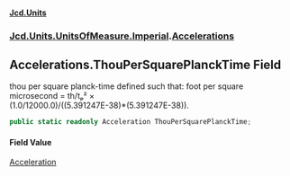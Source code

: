 #### [Jcd.Units](index.md 'index')
### [Jcd.Units.UnitsOfMeasure.Imperial](Jcd.Units.UnitsOfMeasure.Imperial.md 'Jcd.Units.UnitsOfMeasure.Imperial').[Accelerations](Accelerations.md 'Jcd.Units.UnitsOfMeasure.Imperial.Accelerations')

## Accelerations.ThouPerSquarePlanckTime Field

thou per square planck-time defined such that: foot per square microsecond = th/tₚ² ×  
(1.0/12000.0)/((5.391247E-38)*(5.391247E-38)).

```csharp
public static readonly Acceleration ThouPerSquarePlanckTime;
```

#### Field Value
[Acceleration](Acceleration.md 'Jcd.Units.UnitTypes.Acceleration')